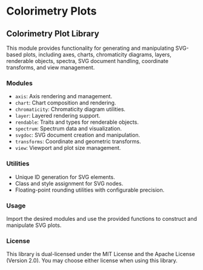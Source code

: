 
# Colorimetry Plots

<!-- cargo-rdme start -->

## Colorimetry Plot Library

This module provides functionality for generating and manipulating SVG-based plots,
including axes, charts, chromaticity diagrams, layers, renderable objects, spectra,
SVG document handling, coordinate transforms, and view management.

### Modules

- `axis`: Axis rendering and management.
- `chart`: Chart composition and rendering.
- `chromaticity`: Chromaticity diagram utilities.
- `layer`: Layered rendering support.
- `rendable`: Traits and types for renderable objects.
- `spectrum`: Spectrum data and visualization.
- `svgdoc`: SVG document creation and manipulation.
- `transforms`: Coordinate and geometric transforms.
- `view`: Viewport and plot size management.

### Utilities

- Unique ID generation for SVG elements.
- Class and style assignment for SVG nodes.
- Floating-point rounding utilities with configurable precision.

### Usage

Import the desired modules and use the provided functions to construct and manipulate SVG plots.

### License

This library is dual-licensed under the MIT License and the Apache License (Version 2.0).
You may choose either license when using this library.

<!-- cargo-rdme end -->
